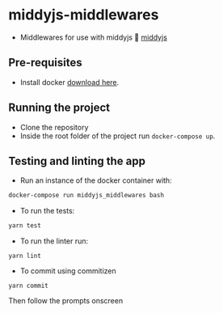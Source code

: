 # middyjs-middlewares

* Middlewares for use with middyjs 🛵 [middyjs](https://github.com/middyjs/middy)

## Pre-requisites

* Install docker [download here](https://www.docker.com/docker-mac).

## Running the project

* Clone the repository
* Inside the root folder of the project run `docker-compose up`.

## Testing and linting the app
* Run an instance of the docker container with:

```bash
docker-compose run middyjs_middlewares bash
```

* To run the tests:

```bash
yarn test
```

* To run the linter run:

```
yarn lint
```

* To commit using commitizen

```
yarn commit
```

Then follow the prompts onscreen
